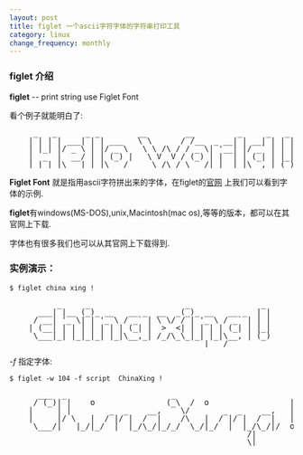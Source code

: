 ```yaml
---
layout: post
title: figlet 一个ascii字符字体的字符串打印工具
category: linux
change_frequency: monthly
---
```


### figlet 介绍

**figlet** -- print string use Figlet Font

看个例子就能明白了:

<pre style="line-height:1em">
     _   _      _ _        __        __         _     _   _ 
    | | | | ___| | | ___   \ \      / /__  _ __| | __| | | |
    | |_| |/ _ \ | |/ _ \   \ \ /\ / / _ \| '__| |/ _` | | |
    |  _  |  __/ | | (_) |   \ V  V / (_) | |  | | (_| | |_|
    |_| |_|\___|_|_|\___/     \_/\_/ \___/|_|  |_|\__,_| (_)
</pre>

**Figlet Font** 就是指用ascii字符拼出来的字体，在figlet的[官网][Figlet]
上我们可以看到字体的示例.

**figlet**有windows(MS-DOS),unix,Macintosh(mac os),等等的版本，都可以在其官网上下载.

字体也有很多我们也可以从其官网上下载得到.

### 实例演示：

    $ figlet china xing !

<pre style="line-height:1em">
          _     _                    _               _ 
      ___| |__ (_)_ __   __ _  __  _(_)_ __   __ _  | |
     / __| '_ \| | '_ \ / _` | \ \/ / | '_ \ / _` | | |
    | (__| | | | | | | | (_| |  >  <| | | | | (_| | |_|
     \___|_| |_|_|_| |_|\__,_| /_/\_\_|_| |_|\__, | (_)
                                         |___/     
</pre>

_-f_ 指定字体:

    $ figlet -w 104 -f script  ChinaXing !

<pre style="line-height:1em">
      ___  _                      _                         
     / (_)| |    o               (_\  /  o                 |
    |     | |        _  _    __,    \/       _  _    __,   |
    |     |/ \   |  / |/ |  /  |    /\   |  / |/ |  /  |   |
     \___/|   |_/|_/  |  |_/\_/|_/_/  \_/|_/  |  |_/\_/|/  o
                                                  /|    
                                                  \|
</pre>

[Figlet]: http://www.figlet.org/

